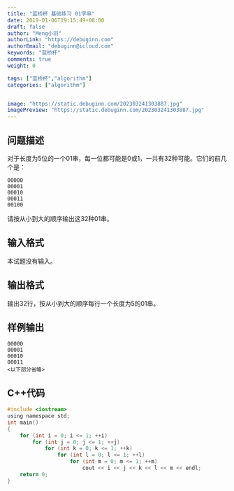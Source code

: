 ```yaml
---
title: "蓝桥杯 基础练习 01字串"
date: 2019-01-06T19:15:49+08:00
draft: false
author: "Meng小羽"
authorLink: "https://debuginn.com"
authorEmail: "debuginn@icloud.com"
keywords: "蓝桥杯"
comments: true
weight: 0

tags: ["蓝桥杯","algorithm"]
categories: ["algorithm"]


image: "https://static.debuginn.com/202303241303887.jpg"
imagePreview: "https://static.debuginn.com/202303241303887.jpg"
---
```


## 问题描述

对于长度为5位的一个01串，每一位都可能是0或1，一共有32种可能。它们的前几个是：

```shell
00000
00001
00010
00011
00100
```

请按从小到大的顺序输出这32种01串。

## 输入格式

本试题没有输入。

## 输出格式

输出32行，按从小到大的顺序每行一个长度为5的01串。

## 样例输出

```shell
00000
00001
00010
00011
<以下部分省略>
```

## C++代码

```c
#include <iostream>
using namespace std;
int main()
{
    for (int i = 0; i <= 1; ++i)
        for (int j = 0; j <= 1; ++j)
            for (int k = 0; k <= 1; ++k)
                for (int l = 0; l <= 1; ++l)
                    for (int m = 0; m <= 1; ++m)
                        cout << i << j << k << l << m << endl;
    return 0;
}
```